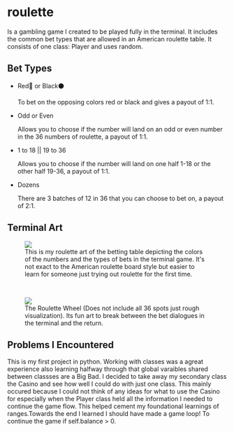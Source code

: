 # roulette
Is a gambling game I created to be played fully in the terminal. It includes the common bet types that are allowed in an American roulette table. It consists of one class: Player and uses random.

<h2>Bet Types</h2>
<ul>
  <li>Red🔴 or Black⚫</li>
  <p>To bet on the opposing colors red or black and gives a payout of 1:1.</p>
  <li>Odd or Even</li>
  <p>Allows you to choose if the number will land on an odd or even number in the 36 numbers of roulette, a payout of 1:1.</p>
  <li>1 to 18 || 19 to 36</li>
  <p>Allows you to choose if the number will land on one half 1-18 or the other half 19-36, a payout of 1:1.</p>
  <li>Dozens</li>
  <p>There are 3 batches of 12 in 36 that you can choose to bet on, a payout of 2:1.</p>
</ul>

<h2>Terminal Art</h2>
<figure>
  <img src= "https://github.com/user-attachments/assets/ebc7b28b-7f17-4c1d-9ff6-cfac93ad83b2"><br>
  <figcaption>This is my roulette art of the betting table depicting the colors of the numbers and the types of bets in the terminal game. It's not exact to the American roulette board style but easier to learn for someone just trying out roulette for the first time.</figcaption>
</figure>
<br>
<figure>
  <img src= "https://github.com/user-attachments/assets/36ca1597-8b09-4b1b-91bc-c959016d4b1d"><br>
  <figcaption>The Roulette Wheel (Does not include all 36 spots just rough visualization). Its fun art to break between the bet dialogues in the terminal and the return.</figcaption>
</figure>

<h2>Problems I Encountered</h2>
This is my first project in python. Working with classes was a agreat experience also learning halfway through that global varaibles shared between classses are a Big Bad. I decided to take away my secondary class the Casino and see how well I could do with just one class. This mainly occured because I could not think of any ideas for what to use the Casino for especially when the Player class held all the information I needed to continue the game flow. This helped cement my foundational learnings of ranges.Towards the end I learned I should have made a game loop! To continue the game if self.balance > 0.
